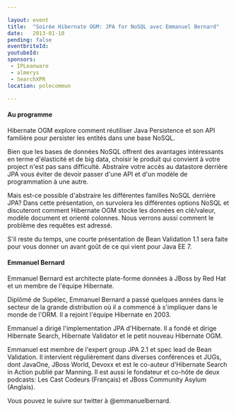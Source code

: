```yaml
---

layout: event
title:  "Soirée Hibernate OGM: JPA for NoSQL avec Emmanuel Bernard"
date:   2013-01-10
pending: false
eventbriteId:
youtubeId:
sponsors:
 - IPLeanware
 - almerys
 - SearchXPR
location: polecommun

---
```


#### Au programme 

Hibernate OGM explore comment réutiliser Java Persistence et son API familière pour persister les entités dans une base NoSQL.

Bien que les bases de données NoSQL offrent des avantages intéressants en terme d'élasticité et de big data, choisir le produit qui convient à votre project n'est pas sans difficulté. Abstraire votre accès au datastore derrière JPA vous éviter de devoir passer d'une API et d'un modèle de programmation à une autre.

Mais est-ce possible d'abstraire les différentes familles NoSQL derrière JPA? Dans cette présentation, on survolera les différentes options NoSQL et discuteront comment Hibernate OGM stocke les données en clé/valeur, modèle document et orienté colonnes. Nous verrons aussi comment le problème des requêtes est adressé.

S'il reste du temps, une courte présentation de Bean Validation 1.1 sera faite pour vous donner un avant goût de ce qui vient pour Java EE 7.

#### Emmanuel Bernard

Emmanuel Bernard est architecte plate-forme données à JBoss by Red Hat et un membre de l'équipe Hibernate.

Diplômé de Supélec, Emmanuel Bernard a passé quelques années dans le secteur de la grande distribution où il a commencé à s'impliquer dans le monde de l'ORM. Il a rejoint l'équipe Hibernate en 2003.

Emmanuel a dirigé l'implementation JPA d'Hibernate. Il a fondé et dirige Hibernate Search, Hibernate Validator et le petit nouveau Hibernate OGM.

Emmanuel est membre de l'expert group JPA 2.1 et spec lead de Bean Validation. Il intervient régulièrement dans diverses conférences et JUGs, dont JavaOne, JBoss World, Devoxx et est le co-auteur d'Hibernate Search in Action publié par Manning. Il est aussi le fondateur et co-hôte de deux podcasts: Les Cast Codeurs (Français) et JBoss Community Asylum (Anglais).

Vous pouvez le suivre sur twitter à @emmanuelbernard.
